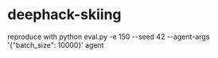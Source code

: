 # deephack-skiing
reproduce with
python eval.py -e 150 --seed 42 --agent-args '{"batch_size": 10000}' agent

